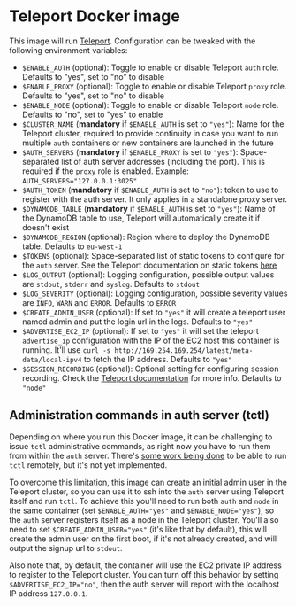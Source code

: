 # Teleport Docker image

This image will run [Teleport](https://gravitational.com/teleport/). Configuration can be tweaked with the following environment variables:

- `$ENABLE_AUTH` (optional): Toggle to enable or disable Teleport `auth` role. Defaults to "yes", set to "no" to disable
- `$ENABLE_PROXY` (optional): Toggle to enable or disable Teleport `proxy` role. Defaults to "yes", set to "no" to disable
- `$ENABLE_NODE` (optional): Toggle to enable or disable Teleport `node` role. Defaults to "no", set to "yes" to enable
- `$CLUSTER_NAME` (**mandatory** if `$ENABLE_AUTH` is set to `"yes"`): Name for the Teleport cluster, required to provide continuity in case you want to run multiple `auth` containers or new containers are launched in the future
- `$AUTH_SERVERS` (**mandatory** if `$ENABLE_PROXY` is set to `"yes"`): Space-separated list of auth server addresses (including the port). This is required if the `proxy` role is enabled. Example: `AUTH_SERVERS="127.0.0.1:3025"`
- `$AUTH_TOKEN` (**mandatory** if `$ENABLE_AUTH` is set to `"no"`): token to use to register with the auth server. It only applies in a standalone proxy server.
- `$DYNAMODB_TABLE` (**mandatory** if `$ENABLE_AUTH` is set to `"yes"`): Name of the DynamoDB table to use, Teleport will automatically create it if doesn't exist
- `$DYNAMODB_REGION` (optional): Region where to deploy the DynamoDB table. Defaults to `eu-west-1`
- `$TOKENS` (optional): Space-separated list of static tokens to configure for the `auth` server. See the Teleport documentation on static tokens [here](https://gravitational.com/teleport/docs/2.3/admin-guide/#static-tokens)
- `$LOG_OUTPUT` (optional): Logging configuration, possible output values are `stdout`, `stderr` and `syslog`. Defaults to `stdout`
- `$LOG_SEVERITY` (optional): Logging configuration, possible severity values are `INFO`, `WARN` and `ERROR`. Defaults to `ERROR`
- `$CREATE_ADMIN_USER` (optional): If set to `"yes"` it will create a teleport user named admin and put the login url in the logs. Defaults to `"yes"`
- `$ADVERTISE_EC2_IP` (optional): If set to `"yes"` it will set the teleport `advertise_ip` configuration with the IP of the EC2 host this container is running. It'll use `curl -s http://169.254.169.254/latest/meta-data/local-ipv4` to fetch the IP address. Defaults to `"yes"`
- `$SESSION_RECORDING` (optional): Optional setting for configuring session recording. Check the [Teleport documentation](https://gravitational.com/teleport/docs/2.4/admin-guide/#configuration) for more info. Defaults to `"node"`

## Administration commands in auth server (tctl)

Depending on where you run this Docker image, it can be challenging to issue `tctl` administrative commands, as right now you have to run them from within the `auth` server. There's [some work being done](https://github.com/gravitational/teleport/issues/1525) to be able to run `tctl` remotely, but it's not yet implemented.

To overcome this limitation, this image can create an initial admin user in the Teleport cluster, so you can use it to ssh into the `auth` server using Teleport itself and run `tctl`. To achieve this you'll need to run both `auth` and `node` in the same container (set `$ENABLE_AUTH="yes"` and `$ENABLE_NODE="yes"`), so the `auth` server registers itself as a node in the Teleport cluster. You'll also need to set `$CREATE_ADMIN_USER="yes"` (it's like that by default), this will create the admin user on the first boot, if it's not already created, and will output the signup url to `stdout`.

Also note that, by default, the container will use the EC2 private IP address to register to the Teleport cluster. You can turn off this behavior by setting `$ADVERTISE_EC2_IP="no"`, then the auth server will report with the localhost IP address `127.0.0.1`.
